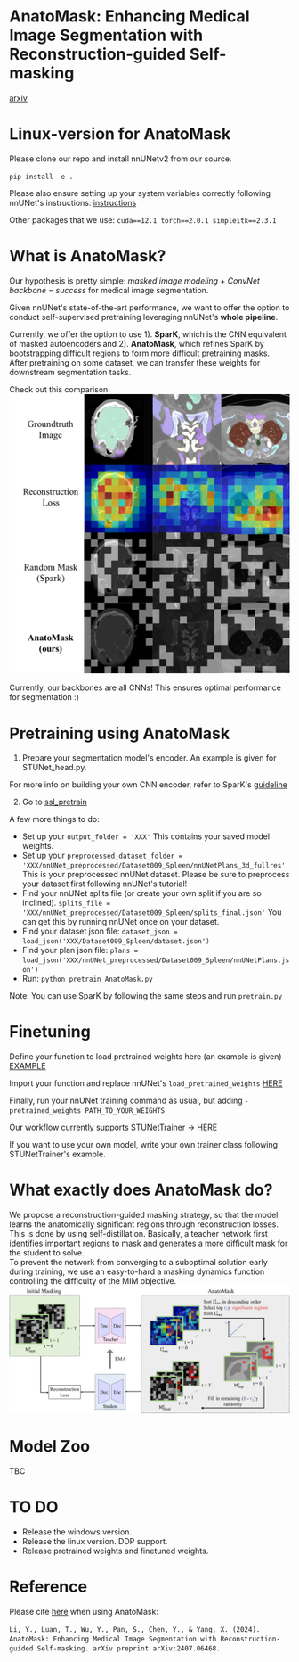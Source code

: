 # AnatoMask: Enhancing Medical Image Segmentation with Reconstruction-guided Self-masking
[arxiv](https://arxiv.org/abs/2407.06468)

# Linux-version for AnatoMask
Please clone our repo and install nnUNetv2 from our source.

`pip install -e .`

Please also ensure setting up your system variables correctly following nnUNet's instructions:
[instructions](https://github.com/MIC-DKFZ/nnUNet/blob/master/documentation/setting_up_paths.md)

Other packages that we use:
`cuda==12.1
torch==2.0.1
simpleitk==2.3.1
`
# What is AnatoMask?
Our hypothesis is pretty simple: _masked image modeling_ + _ConvNet backbone_ = _success_ for medical image segmentation. 

Given nnUNet's state-of-the-art performance, we want to offer the option to conduct self-supervised pretraining leveraging nnUNet's **whole pipeline**.

Currently, we offer the option to use 1). **SparK**, which is the CNN equivalent of masked autoencoders and 2). **AnatoMask**, which refines SparK by bootstrapping difficult regions to form more difficult pretraining masks. After pretraining on some dataset, we can transfer these weights for downstream segmentation tasks. 

Check out this comparison:
![Comparison with random masking](figs/Anatomask1.png)

Currently, our backbones are all CNNs! This ensures optimal performance for segmentation :)

# Pretraining using AnatoMask
1. Prepare your segmentation model's encoder.  An example is given for STUNet_head.py. 

For more info on building your own CNN encoder, refer to SparK's [guideline](https://github.com/keyu-tian/SparK/tree/main/pretrain) 

2. Go to [ssl_pretrain](https://github.com/ricklisz/AnatoMask/blob/main/nnunetv2/training/nnUNetTrainer/variants/pretrain/pretrain_AntoMask.py)

A few more things to do:
* Set up your `output_folder = 'XXX'` This contains your saved model weights. 
* Set up your `preprocessed_dataset_folder = 'XXX/nnUNet_preprocessed/Dataset009_Spleen/nnUNetPlans_3d_fullres'` This is your preprocessed nnUNet dataset. Please be sure to preprocess your dataset first following nnUNet's tutorial!
* Find your nnUNet splits file (or create your own split if you are so inclined). `splits_file = 'XXX/nnUNet_preprocessed/Dataset009_Spleen/splits_final.json'` You can get this by running nnUNet once on your dataset. 
* Find your dataset json file: `dataset_json = load_json('XXX/Dataset009_Spleen/dataset.json')`
* Find your plan json file: `plans = load_json('XXX/nnUNet_preprocessed/Dataset009_Spleen/nnUNetPlans.json')`
* Run: `python pretrain_AnatoMask.py`

Note: You can use SparK by following the same steps and run `pretrain.py` 

# Finetuning
Define your function to load pretrained weights here (an example is given) [EXAMPLE](https://github.com/ricklisz/AnatoMask/blob/main/nnunetv2/run/load_pretrained_weights.py)

Import your function and replace nnUNet's `load_pretrained_weights` [HERE](https://github.com/ricklisz/AnatoMask/blob/main/nnunetv2/run/run_training.py)

Finally, run your nnUNet training command as usual, but adding `-pretrained_weights PATH_TO_YOUR_WEIGHTS`

Our workflow currently supports STUNetTrainer -> [HERE](https://github.com/ricklisz/AnatoMask/blob/main/nnunetv2/training/nnUNetTrainer/STUNetTrainer.py)

If you want to use your own model, write your own trainer class following STUNetTrainer's example. 

# What exactly does AnatoMask do?
We propose a reconstruction-guided masking strategy, so that the model learns the anatomically significant regions through reconstruction losses. This is done by using self-distillation. Basically, a teacher network first identifies important regions to mask and generates a more difficult mask for the student to solve.  
To prevent the network from converging to a suboptimal solution early during training, we use an easy-to-hard a masking dynamics function controlling the difficulty of the MIM objective.
![Overview](figs/workflow.png)

#  Model Zoo
TBC

# TO DO
* Release the windows version.
* Release the linux version. DDP support.
* Release pretrained weights and finetuned weights. 

# Reference
Please cite [here](https://scholar.google.com/citations?view_op=view_citation&hl=en&user=MxO6qiIAAAAJ&sortby=pubdate&citation_for_view=MxO6qiIAAAAJ:LkGwnXOMwfcC) when using AnatoMask:

`Li, Y., Luan, T., Wu, Y., Pan, S., Chen, Y., & Yang, X. (2024). AnatoMask: Enhancing Medical Image Segmentation with Reconstruction-guided Self-masking. arXiv preprint arXiv:2407.06468.`

